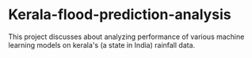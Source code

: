 # Kerala-flood-prediction-analysis
This project discusses about analyzing performance of various machine learning models on kerala's (a state in India) rainfall data. 
